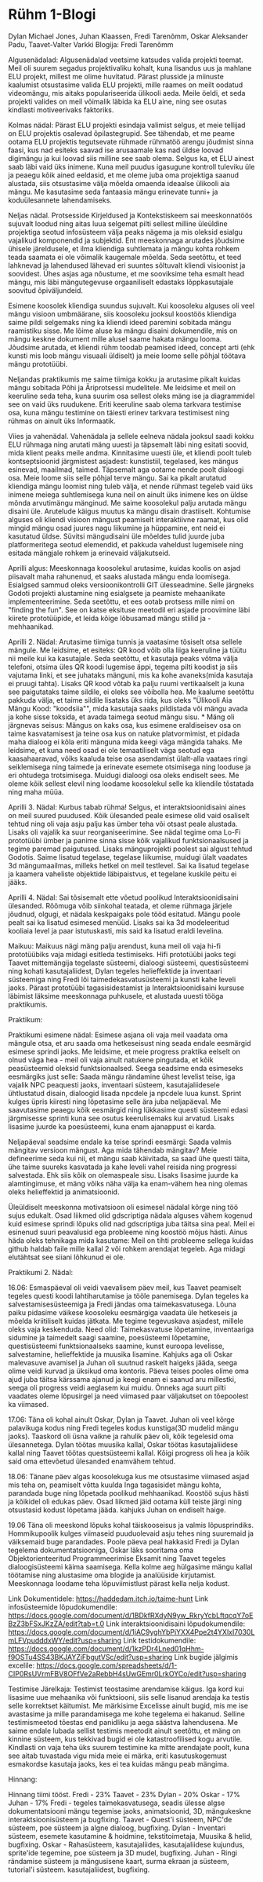 # Rühm 1-Blogi
Dylan Michael Jones, Juhan Klaassen, Fredi Tarenõmm, Oskar Aleksander Padu, Taavet-Valter Varkki
Blogija: Fredi Tarenõmm

Algusenädalad:
Algusenädalad veetsime katsudes valida projekti teemat. Meil oli suurem segadus projektivaliku kohalt, kuna lisandus uus ja mahlane ELU projekt, millest me olime huvitatud. Pärast plusside ja miinuste kaalumist otsustasime valida ELU projekti, mille raames on meilt oodatud videomängu, mis aitaks populariseerida ülikooli aeda. Meile öeldi, et seda projekti valides on meil võimalik läbida ka ELU aine, ning see osutas kindlasti motiveerivaks faktoriks. 

Kolmas nädal:
Pärast ELU projekti esindaja valimist selgus, et meie tellijad on ELU projektis osalevad õpilastegrupid. See tähendab, et me peame ootama ELU projektis tegutsevate rühmade rühmatöö arengu jõudmist sinna faasi, kus nad esiteks saavad ise arusaamale kas nad üldse loovad digimängu ja kui loovad siis milline see saab olema. Selgus ka, et ELU ainest saab läbi vaid üks inimene. Kuna meil puudus igasugune kontroll tuleviku üle ja peaegu kõik ained eeldasid, et me oleme juba oma projektiga saanud alustada, siis otsustasime välja mõelda omaenda ideaalse ülikooli aia mängu. Me kasutasime seda fantaasia mängu erinevate tunni+ ja koduülesannete lahendamiseks. 

Neljas nädal.
Protsesside Kirjeldused ja Kontekstiskeem sai meeskonnatöös sujuvalt loodud ning aitas luua selgemat pilti sellest milline üleüldine projektiga seotud infosüsteem välja peaks nägema ja mis oleksid esialgu vajalikud komponendid ja subjektid. Ent meeskonnaga arutades jõudsime ühisele järeldusele, et ilma kliendiga suhtlemata ja mängu kohta rohkem teada saamata ei ole võimalik kaugemale mõelda. Seda seetõttu, et teed lahknevad ja lahendused lähevad eri suuntes sõltuvalt kliendi visioonist ja soovidest. Ühes asjas aga nõustume, et me sooviksime teha esmalt head mängu, mis läbi mängutegevuse orgaaniliselt edastaks lõppkasutajale soovitud õpiväljundeid.

Esimene koosolek kliendiga suundus sujuvalt. Kui koosoleku alguses oli veel mängu visioon umbmäärane, siis koosoleku jooksul koostöös kliendiga saime pildi selgemaks ning ka kliendi ideed paremini sobitada mängu raamistiku sisse. Me lõime aluse ka mängu disaini dokumendile, mis on mängu keskne dokument mille alusel saame hakata mängu looma. Jõudsime arutada, et kliendi rühm toodab peamised ideed, concept arti (ehk kunsti mis loob mängu visuaali üldiselt) ja meie loome selle põhjal töötava mängu prototüübi. 

Neljandas praktikumis me saime tiimiga kokku ja arutasime pikalt kuidas mängu sobitada Põhi ja Äriprotsessi mudelitele. Me leidsime et meil on keeruline seda teha, kuna suurim osa sellest oleks mäng ise ja diagrammidel see on vaid üks ruudukene. Eriti keeruline saab olema tarkvara testimise osa, kuna mängu testimine on täiesti erinev tarkvara testimisest ning rühmas on ainult üks Informaatik.

Viies ja vahenädal.
Vahenädala ja sellele eelneva nädala jooksul saadi kokku ELU rühmaga ning arutati mäng uuesti ja täpsemalt läbi ning esitati soovid, mida klient peaks meile andma. Kinnitasime uuesti üle, et kliendi poolt tuleb kontseptsioonid järgmistest asjadest: kunstistiil, tegelased, kes mängus esinevad, maailmad, taimed. Täpsemalt aga ootame nende poolt dialoogi osa. Meie loome siis selle põhjal terve mängu. Sai ka pikalt arutatud kliendiga mängu loomist ning tuleb välja, et nende rühmast tegeleb vaid üks inimene meiega suhtlemisega kuna neil on ainult üks inimene kes on üldse mõnda arvutimängu mänginud. Me saime koosolekul palju arutada mängu disaini üle. Arutelude käigus muutus ka mängu disain drastiiselt. Kohtumise alguses oli kliendi visioon mängust peamiselt interaktiivne raamat, kus olid mingid mängu osad juures nagu liikumine ja hüppamine, ent neid ei kasutatud üldse. Süvitsi mängudisaini üle mõeldes tulid juurde juba platformeritega seotud elemendid, et pakkuda vaheldust lugemisele ning esitada mängjale rohkem ja erinevaid väljakutseid.

Aprilli algus:
Meeskonnaga koosolekul arutasime, kuidas koolis on asjad piisavalt maha rahunenud, et saaks alustada mängu enda loomisega. Esialgsed sammud oleks versioonikontrolli GIT ülesseadmine. Selle järgneks Godoti projekti alustamine ning esialgsete ja peamiste mehaanikate implementeerimine. Seda seetõttu, et ees ootab protsess mille nimi on "finding the fun". See on katse eksituse meetodil eri asjade proovimine läbi kiirete prototüüpide, et leida kõige lõbusamad mängu stiilid ja -mehhaanikad.

Aprilli 2. Nädal:
Arutasime tiimiga tunnis ja vaatasime tõsiselt otsa sellele mängule. Me leidsime, et esiteks: QR kood võib olla liiga keeruline ja tüütu nii meile kui ka kasutajale. Seda seetõttu, et kasutaja peaks võtma välja telefoni, otsima üles QR koodi lugemise äppi, tegema pilti koodist ja siis vajutama linki, et see juhataks mänguni, mis ka kohe avaneks(mida kasutaja ei pruugi tahta). Lisaks QR kood võtab ka palju ruumi vertikaalselt ja kuna see paigutataks taime sildile, ei oleks see võibolla hea. Me kaalume seetõttu pakkuda välja, et taime sildile lisataks üks rida, kus oleks "Ülikooli Aia Mängu Kood: "koodsiia"", mida kasutaja saaks pildistada või mängu avada ja kohe sisse toksida, et avada taimega seotud mängu sisu. *
Mäng oli järgnevas seisus: Mängus on kaks osa, kus esimene eraldiseisev osa on taime kasvatamisest ja teine osa kus on natuke platvormimist, et pidada maha dialoog ei kõla eriti mänguna mida keegi väga mängida tahaks. Me leidsime, et kuna need osad ei ole temaatiliselt väga seotud ega kaasahaaravad, võiks kaaluda teise osa asendamist ülalt-alla vaataes ringi seiklemisega ning taimede ja erinevate esemete otsimisega ning looduse ja eri ohtudega trotsimisega. Muidugi dialoogi osa oleks endiselt sees. Me oleme kõik sellest elevil ning loodame koosolekul selle ka kliendile tõstatada ning maha müüa.

Aprilli 3. Nädal:
Kurbus tabab rühma! Selgus, et interaktsioonidisaini aines on meil suured puudused. Kõik ülesanded peale esimese olid vaid osaliselt tehtud ning oli vaja asju palju kas ümber teha või otsast peale alustada. Lisaks oli vajalik ka suur reorganiseerimine. See nädal tegime oma Lo-Fi prototüübi ümber ja panime sinna sisse kõik vajalikud funktsionaalsused ja tegime paremad paigutused. Lisaks mänguprojekti poolest sai algust tehtud Godotis. Saime lisatud tegelase, tegelase liikumise, muidugi ülalt vaadates 3d mängumaailmas, milleks hetkel on meil testlevel. Sai ka lisatud tegelase ja kaamera vaheliste objektide läbipaistvus, et tegelane kuskile peitu ei jääks.

Aprilli 4. Nädal:
Sai tõsisemalt ette võetud poolikud Interaktsioonidisaini ülesanded. Rõõmuga võib siinkohal teatada, et oleme rühmaga järjele jõudnud, olgugi, et nädala keskpaigaks pole tööd esitatud. 
Mängu poole pealt sai ka lisatud esimesed menüüd. Lisaks sai ka 3d modeleeritud kooliaia level ja paar istutuskasti, mis said ka lisatud eraldi levelina.

Maikuu:
Maikuus nägi mäng palju arendust, kuna meil oli vaja hi-fi prototüübiks vaja midagi esitleda testimiseks. Hifi prototüübi jaoks tegi Taavet mittemängija tegelaste süsteemi, dialoogi süsteemi, questisüsteemi ning kohati kasutajaliidest, Dylan tegeles helieffektide ja inventaari süsteemiga ning Fredi lõi taimedekasvatusüsteemi ja kunsti kahe leveli jaoks. Pärast prototüübi tagasisidestamist ja Interaktsioonidisaini kursuse läbimist läksime meeskonnaga puhkusele, et alustada uuesti tööga praktikumis.

Praktikum:

Praktikumi esimene nädal:
Esimese asjana oli vaja meil vaadata oma mängule otsa, et aru saada oma hetkeseisust ning seada endale eesmärgid esimese sprindi jaoks. Me leidsime,
et meie progress praktika eelselt on olnud väga hea - meil oli vaja ainult natukene pingutada, et kõik peasüsteemid oleksid funktsionaalsed. Seega
seadsime enda esimeseks eesmärgiks just selle: Saada mängu rändamine ühest levelist teise, iga vajalik NPC peaquesti jaoks, inventaari süsteem, kasutajaliidesele ühtlustatud disain, dialoogid lisada npcdele ja npcdele luua kunst.
Sprint kulges üpris kiiresti ning lõpetasime selle ära juba neljapäeval. Me saavutasime peaegu kõik eesmärgid ning lükkasime questi süsteemi edasi järgmisesse sprinti kuna see osutus keerulisemaks kui arvatud. Lisaks lisasime juurde ka poesüsteemi, kuna enam ajanappust ei karda.

Neljapäeval seadsime endale ka teise sprindi eesmärgi: Saada valmis mängitav versioon mängust. Aga mida tähendab mängitav? Meie defineerime seda kui nii, et mängu saab käivitada, sa saad ühe questi täita, ühe taime suureks kasvatada ja kahe leveli vahel reisida ning progressi salvestada. Ehk siis kõik on olemaspeale sisu. Lisaks lisasime juurde ka alamtingimuse, et mäng võiks näha välja ka enam-vähem hea ning olemas oleks helieffektid ja animatsioonid.

Üleüldiselt meeskonna motivatsioon oli esimesel nädalal kõrge ning töö sujus edukalt. Osad liikmed olid gdscriptiga nädala alguses vähem kogenud kuid esimese sprindi lõpuks olid nad gdscriptiga juba täitsa sina peal. Meil ei esinenud suuri peavalusid ega probleeme ning koostöö mõjus hästi. Ainus häda oleks tehnikaga mida kasutame: Meil on tihti probleeme sellega kuidas github haldab faile mille kallal 2 või rohkem arendajat tegeleb. Aga midagi elutähtsat see siiani lõhkunud ei ole.

Praktikumi 2. Nädal:

16.06:
Esmaspäeval oli veidi vaevalisem päev meil, kus Taavet peamiselt tegeles questi koodi lahtiharutamise ja tööle panemisega. Dylan tegeles ka salvestamisesüsteemiga ja Fredi jändas oma taimekasvatusega. Lõuna paiku pidasime väikese koosoleku eesmärgiga vaadata üle hetkeseis ja mõelda kriitiliselt kuidas jätkata. Me tegime tegevuskava asjadest, millele oleks vaja keskenduda. Need olid: Taimekasvatuse lõpetamine, inventaariga sidumine ja taimedelt saagi saamine, poesüsteemi lõpetamine, questisüsteemi funktsionaalseks saamine, kunst euroopa levelisse, salvestamine, helieffektide ja muusika lisamine. Kahjuks aga oli Oskar malevasuve avamisel ja Juhan oli suutnud raskelt haigeks jääda, seega olime veidi kurvad ja üksikud oma kontoris. Päeva teises pooles olime oma ajud juba täitsa kärssama ajanud ja keegi enam ei saanud aru millestki, seega oli progress veidi aeglasem kui muidu. 
Õnneks aga suurt pilti vaadates oleme lõpusirgel ja need viimased paar väljakutset on tõepoolest ka viimased. 

17.06:
Täna oli kohal ainult Oskar, Dylan ja Taavet. Juhan oli veel kõrge palavikuga kodus ning Fredi tegeles kodus kunstiga(3D mudelid mängu jaoks). Taaskord oli üsna vaikne ja rahulik päev oli, kõik tegelesid oma ülesannetega. Dylan töötas muusika kallal, Oskar töötas kasutajaliidese kallal ning Taavet töötas questsüsteemi kallal.
Kõigi progress oli hea ja kõik said oma ettevõetud ülesanded enamvähem tehtud.


18.06:
Tänane päev algas koosolekuga kus me otsustasime viimased asjad mis teha on, peamiselt võtta kuulda Inga tagasisidet mängu kohta, parandada buge ning lõpetada poolikud mehhaanikad. Koostöö sujus hästi ja kõikidel oli edukas päev. Osad liikmed jäid ootama küll teiste järgi ning otsustasid kodust lõpetama jääda. kahjuks Juhan on endiselt haige.

19.06
Täna oli meeskond lõpuks kohal täiskooseisus ja valmis lõpusprindiks. Hommikupoolik kulges viimaseid puuduolevaid asju tehes ning suuremaid ja väiksemaid buge parandades. Poole päeva peal hakkasid Fredi ja Dylan tegelema dokumentatsiooniga, Oskar läks sooritama oma Objektorienteeritud Programmeerimise Eksamit ning Taavet tegeles dialoogisüsteemi käima saamisega. Kella kolme aeg hülgasime mängu kallal töötamise ning alustasime oma blogide ja analüüside kirjutamist. Meeskonnaga loodame teha lõpuviimistlust pärast kella nelja kodust.

Link Dokumentidele:
https://haddedam.itch.io/taime-hunt
Link infosüsteemide lõpudokumendile:
https://docs.google.com/document/d/1BDkfRXdyN9yw_RkryYcbLftqcqY7oEBzZ3bFSxJKzZA/edit?tab=t.0
Link interaktsioonidisaini lõpudokumendile:
https://docs.google.com/document/d/1jAC9yghYbPiYXX4Ppe2t4YXlxI7030LmLFVpudddxWY/edit?usp=sharing
Link testidokumendile:
https://docs.google.com/document/d/1kzPDr4Lned01qHhm-f9OSTu4SS43BKJAYZjFbgutVSc/edit?usp=sharing
Link bugide jälgimis excelile:
https://docs.google.com/spreadsheets/d/1-CIP0RsUVrmFBV8OFfVe2aRebbH4sUwGEmr0LrkOYCo/edit?usp=sharing

Testimise Järelkaja:
Testimist teostasime arendamise käigus. Iga kord kui lisasime uue mehaanika või funktsiooni, siis selle lisanud arendaja ka testis selle korrektset käitumist. Me märkisime Excelisse ainult bugid, mis me ise avastasime ja mille parandamisega me kohe tegelema ei hakanud. Selline testimismeetod tõestas end panidliku ja aega säästva lahendusena. Me saime endale lubada sellist testimis meetodit ainult seetõttu, et mäng on kinnine süsteem, kus tekkivad bugid ei ole katastroofilised kogu arvutile. Kindlasti on vaja teha üks suurem testimine ka mitte arendajate poolt, kuna see aitab tuvastada vigu mida meie ei märka, eriti kasutuskogemust esmakordse kasutaja jaoks, kes ei tea kuidas mängu peab mängima. 

Hinnang:

Hinnang tiimi tööst.
Fredi - 23%
Taavet - 23%
Dylan - 20%
Oskar - 17%
Juhan - 17%
Fredi - tegeles taimekasvatusega, seadis ülesse algse dokumentatsiooni mängu tegemise jaoks, animatsioonid, 3D, mängukeskne interaktsioonisüsteem ja bugfixing.
Taavet - Quest'i süsteem, NPC'de süsteem, poe süsteem ja algne dialoog, bugfixing.
Dylan - Inventari süsteem, esemete kasutamine & hoidmine, tekstitoimetaja, Muusika & helid, bugfixing.
Oskar - Rahasüsteem, kasutajaliides, kasutajaliidese kujundus, sprite'ide tegemine, poe süsteem ja 3D mudel, bugfixing.
Juhan - Ringi rändamise süsteem ja mängusisene kaart, surma ekraan ja süsteem, tutorial'i süsteem. kasutajaliidest, bugfixing.




